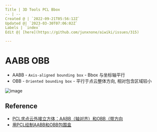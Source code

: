 ```yaml
---
Title | 3D Tools PCL Bbox
-- | --
Created @ | `2022-09-21T05:56:12Z`
Updated @| `2023-03-30T07:06:02Z`
Labels | `index`
Edit @| [here](https://github.com/junxnone/aiwiki/issues/315)

---
```

# AABB OBB

- AABB - `Axis-aligned bounding box` - Bbox 与坐标轴平行
- OBB - `Oriented bounding box`  - 平行于点云整体方向, 相对包含区域较小

![image](https://user-images.githubusercontent.com/2216970/228756190-62e7b5ec-820a-4778-bb99-d6735e8163c1.png)

## Reference
- [PCL求点云外接立方体：AABB（轴对齐）和OBB（带方向](https://blog.csdn.net/h649070/article/details/112308932)
- [用PCL绘制AABB和OBB包围盒](https://blog.csdn.net/u012010729/article/details/104115932)


